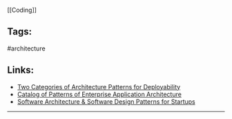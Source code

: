 [[Coding]]

## Tags:
#architecture 

## Links:
- [Two Categories of Architecture Patterns for Deployability](https://insights.sei.cmu.edu/blog/two-categories-of-architecture-patterns-for-deployability/)
- [Catalog of Patterns of Enterprise Application Architecture](https://martinfowler.com/eaaCatalog/)
- [Software Architecture & Software Design Patterns for Startups](https://altitudeaccelerator.ca/software-architecture-design-patterns/)
---